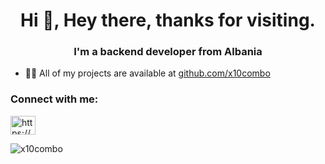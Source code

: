 <h1 align="center">Hi 👋, Hey there, thanks for visiting.</h1>
<h3 align="center">I'm a backend developer from Albania</h3>

- 👨‍💻 All of my projects are available at [github.com/x10combo](github.com/x10combo)


<h3 align="left">Connect with me:</h3>
<p align="left">
<a href="https://linkedin.com/in/https://www.linkedin.com/in/rake-spahi/" target="blank"><img align="center" src="https://raw.githubusercontent.com/rahuldkjain/github-profile-readme-generator/master/src/images/icons/Social/linked-in-alt.svg" alt="https://www.linkedin.com/in/rakel-spahi-8933b3252/" height="30" width="40" /></a>
</p>


<p><img align="left" src="https://github-readme-stats.vercel.app/api/top-langs?username=x10combo&show_icons=true&locale=en&layout=compact" alt="x10combo" /></p>

